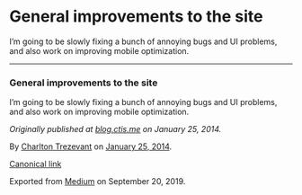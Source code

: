 General improvements to the site
================================

I’m going to be slowly fixing a bunch of annoying bugs and UI problems,
and also work on improving mobile optimization.

------------------------------------------------------------------------

### General improvements to the site

I’m going to be slowly fixing a bunch of annoying bugs and UI problems,
and also work on improving mobile optimization.

*Originally published at*
<a href="http://blog.ctis.me/2014/01/general-improvements-to-site.html" class="markup--anchor markup--p-anchor"><em>blog.ctis.me</em></a>
*on January 25, 2014.*

By
<a href="https://medium.com/@charltontrez" class="p-author h-card">Charlton Trezevant</a>
on [January 25, 2014](https://medium.com/p/a1c536f33f0c).

<a href="https://medium.com/@charltontrez/general-improvements-to-the-site-a1c536f33f0c" class="p-canonical">Canonical link</a>

Exported from [Medium](https://medium.com) on September 20, 2019.
